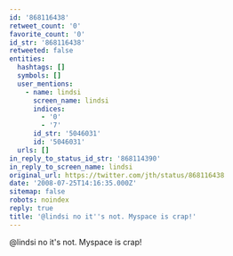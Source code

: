 ```yaml
---
id: '868116438'
retweet_count: '0'
favorite_count: '0'
id_str: '868116438'
retweeted: false
entities:
  hashtags: []
  symbols: []
  user_mentions:
    - name: lindsi
      screen_name: lindsi
      indices:
        - '0'
        - '7'
      id_str: '5046031'
      id: '5046031'
  urls: []
in_reply_to_status_id_str: '868114390'
in_reply_to_screen_name: lindsi
original_url: https://twitter.com/jth/status/868116438
date: '2008-07-25T14:16:35.000Z'
sitemap: false
robots: noindex
reply: true
title: '@lindsi no it''s not. Myspace is crap!'
---
```


@lindsi no it's not. Myspace is crap!